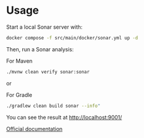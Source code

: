 # Usage

Start a local Sonar server with:

```bash
docker compose -f src/main/docker/sonar.yml up -d
```

Then, run a Sonar analysis:

For Maven

```bash
./mvnw clean verify sonar:sonar
```

or

For Gradle

```bash
./gradlew clean build sonar --info"
```

You can see the result at [http://localhost:9001/](http://localhost:9001/)

[Official documentation](https://www.sonarqube.org/)
